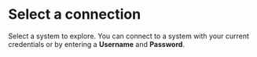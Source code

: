 # Select a connection

Select a system to explore. You can connect to a system with your current credentials or by entering a **Username** and **Password**.
